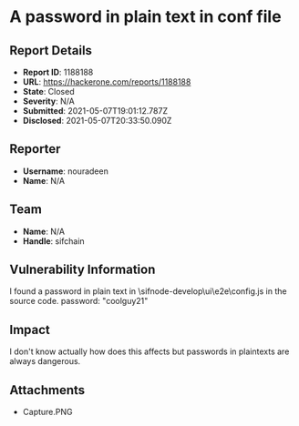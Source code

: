 # A password in plain text in conf file

## Report Details
- **Report ID**: 1188188
- **URL**: https://hackerone.com/reports/1188188
- **State**: Closed
- **Severity**: N/A
- **Submitted**: 2021-05-07T19:01:12.787Z
- **Disclosed**: 2021-05-07T20:33:50.090Z

## Reporter
- **Username**: nouradeen
- **Name**: N/A

## Team
- **Name**: N/A
- **Handle**: sifchain

## Vulnerability Information
I found a password in plain text in \sifnode-develop\ui\e2e\config.js in the source code. 
password: "coolguy21"

## Impact

I don't know actually how does this affects but passwords in plaintexts are always dangerous.

## Attachments
- Capture.PNG
